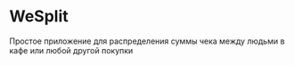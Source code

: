 # WeSplit
Простое приложение для распределения суммы чека между людьми в кафе или любой другой покупки
